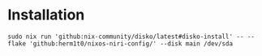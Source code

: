 # Installation

```shell
sudo nix run 'github:nix-community/disko/latest#disko-install' -- --flake 'github:herm1t0/nixos-niri-config/' --disk main /dev/sda
```
